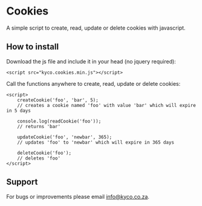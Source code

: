 Cookies
=======

A simple script to create, read, update or delete cookies with javascript.


How to install
--------------

Download the js file and include it in your head (no jquery required):

	<script src="kyco.cookies.min.js"></script>

Call the functions anywhere to create, read, update or delete cookies:

	<script>
		createCookie('foo', 'bar', 5);
		// creates a cookie named 'foo' with value 'bar' which will expire in 5 days
		
		console.log(readCookie('foo'));
		// returns 'bar'

		updateCookie('foo', 'newbar', 365);
		// updates 'foo' to 'newbar' which will expire in 365 days
		
		deleteCookie('foo');
		// deletes 'foo'
	</script>


Support
-------

For bugs or improvements please email info@kyco.co.za.
